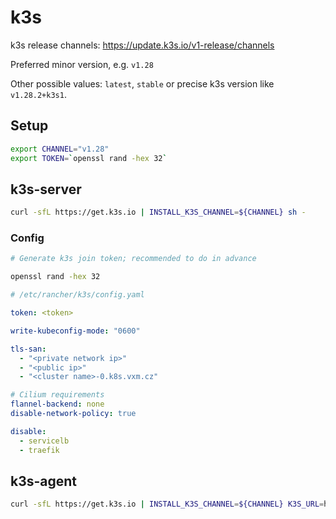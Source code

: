 # k3s

k3s release channels: https://update.k3s.io/v1-release/channels

Preferred minor version, e.g. `v1.28`

Other possible values: `latest`, `stable` or precise k3s version like `v1.28.2+k3s1`.

## Setup

```bash
export CHANNEL="v1.28"
export TOKEN=`openssl rand -hex 32`
```

## k3s-server

```bash
curl -sfL https://get.k3s.io | INSTALL_K3S_CHANNEL=${CHANNEL} sh -
```

### Config

```bash
# Generate k3s join token; recommended to do in advance

openssl rand -hex 32
```

```yaml
# /etc/rancher/k3s/config.yaml

token: <token>

write-kubeconfig-mode: "0600"

tls-san:
  - "<private network ip>"
  - "<public ip>"
  - "<cluster name>-0.k8s.vxm.cz"

# Cilium requirements
flannel-backend: none
disable-network-policy: true

disable:
  - servicelb
  - traefik
```

## k3s-agent

```bash
curl -sfL https://get.k3s.io | INSTALL_K3S_CHANNEL=${CHANNEL} K3S_URL=https://${CLUSTER_NAME}-0.k8s.vxm.cz:6443 K3S_TOKEN=${TOKEN} sh -
```
